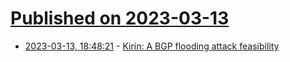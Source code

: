 # [Published on 2023-03-13](index.md)

* [2023-03-13, 18:48:21](https://lobste.rs/s/itz0u8/kirin_bgp_flooding_attack_feasibility) - [Kirin: A BGP flooding attack feasibility](https://blog.apnic.net/2023/03/13/kirin-a-bgp-flooding-attack-feasibility/)
